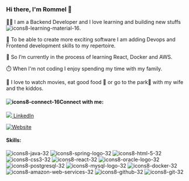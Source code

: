 ### Hi there, I'm Rommel 👋

:man_technologist: I am a Backend Developer and I love learning and building new stuffs ![icons8-learning-material-16](https://user-images.githubusercontent.com/25921121/140560276-a9843460-5b82-4362-bb96-d09cde2d0c91.png).

🔭 To be able to create more exciting software I am adding Devops and Frontend development skills to my repertoire.

🌱 So I’m currently in the process of learning React, Docker and AWS.

:stopwatch: When I'm not coding I enjoy spending my time with my family. 

:movie_camera: I love to watch movies, eat good food :ramen: or go to the park:evergreen_tree: with my wife and the kiddos.

#### ![icons8-connect-16](https://user-images.githubusercontent.com/25921121/140559201-a7c36943-a0db-4f38-b999-485b86eabbe7.png)Connect with me:

[![](https://i.stack.imgur.com/gVE0j.png) LinkedIn](https://www.linkedin.com/in/rommel-dizon-medina/)

[![Website](https://img.shields.io/website?label=rommelmedina.com&style=for-the-badge&url=https%3A%2F%2Frommelmedina.com)](https://www.rommelmedina.com)

#### Skills:

![icons8-java-32](https://user-images.githubusercontent.com/25921121/140557046-bcce0851-cdf9-4758-8461-8f29f76d1b7c.png) 
![icons8-spring-logo-32](https://user-images.githubusercontent.com/25921121/140557338-c998ab47-55b6-473d-8824-b8d5b0777847.png) 
![icons8-html-5-32](https://user-images.githubusercontent.com/25921121/140557439-dc09c11e-38b3-434b-8338-71f286181fe5.png) 
![icons8-css3-32](https://user-images.githubusercontent.com/25921121/140557659-5c9001e3-15cf-40aa-bbf2-039029dc3ec2.png)
![icons8-react-32](https://user-images.githubusercontent.com/25921121/140557771-b4e9dc40-861e-4dda-aa1b-41ccb9cc9a38.png) 
![icons8-oracle-logo-32](https://user-images.githubusercontent.com/25921121/140557945-0ec5f923-7d13-4563-a5a3-acccc744f514.png) 
![icons8-postgresql-32](https://user-images.githubusercontent.com/25921121/140558038-d37c28ca-e4d9-4ca9-b326-e8fb0a11c9f1.png) 
![icons8-mysql-logo-32](https://user-images.githubusercontent.com/25921121/140558194-7b1d6a2c-defe-49f9-b543-306104946ec4.png)
![icons8-docker-32](https://user-images.githubusercontent.com/25921121/140558298-f623083e-a502-4ec8-a1e8-71c14ea327f5.png) 
![icons8-amazon-web-services-32](https://user-images.githubusercontent.com/25921121/140558501-31eebf24-3489-49c1-aa82-0061b4cb8ec9.png) 
![icons8-github-32](https://user-images.githubusercontent.com/25921121/140558717-954b14b5-b9d2-40c3-b867-bf60b45f4a2a.png) 
![icons8-git-32](https://user-images.githubusercontent.com/25921121/140558872-a66baf14-903e-4fdc-906b-73c428c66f26.png)

<!--
**medinar/medinar** is a ✨ _special_ ✨ repository because its `README.md` (this file) appears on your GitHub profile.

Here are some ideas to get you started:

- 🔭 I’m currently working on ...
- 🌱 I’m currently learning ...
- 👯 I’m looking to collaborate on ...
- 🤔 I’m looking for help with ...
- 💬 Ask me about ...
- 📫 How to reach me: ...
- 😄 Pronouns: ...
- ⚡ Fun fact: ...
-->
